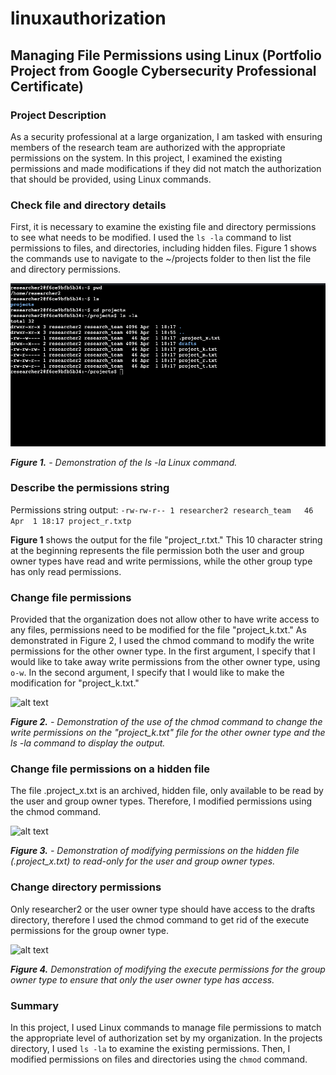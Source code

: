 # linuxauthorization
## Managing File Permissions using Linux (Portfolio Project from Google Cybersecurity Professional Certificate)

### Project Description

As a security professional at a large organization, I am tasked with ensuring members of the research team are authorized with the appropriate permissions on the system. In this project, I examined the existing permissions and made modifications if they did not match the authorization that should be provided, using Linux commands.


### Check file and directory details

First, it is necessary to examine the existing file and directory permissions to see what needs to be modified. I used the ```ls -la``` command to list permissions to files, and directories, including hidden files. Figure 1 shows the commands use to navigate to the ~/projects folder to then list the file and directory permissions.

![alt text][figure1]

[figure1]: https://github.com/averyth3archivist/linuxauthorization/blob/30e8698a45ddd086d7f6819894e896590617726a/LinuxAuthorization_Figure1.png "Figure 1"
***Figure 1.** - Demonstration of the ls -la Linux command.*


### Describe the permissions string

Permissions string output: 
```-rw-rw-r-- 1 researcher2 research_team   46 Apr  1 18:17 project_r.txtp```

**Figure 1** shows the output for the file "project_r.txt." This 10 character string at the beginning represents the file permission both the user and group owner types have read and write permissions, while the other group type has only read permissions. 


### Change file permissions

Provided that the organization does not allow other to have write access to any files, permissions need to be modified for the file "project_k.txt." As demonstrated in Figure 2, I used the chmod command to modify the write permissions for the other owner type. In the first argument, I specify that I would like to take away write permissions from the other owner type, using ```o-w```. In the second argument, I specify that I would like to make the modification for "project_k.txt."

![alt text][figure2]

[figure2]: https://github.com/averyth3archivist/linuxauthorization/blob/30e8698a45ddd086d7f6819894e896590617726a/LinuxAuthorization_Figure2.png "Figure 2"

***Figure 2.** - Demonstration of the use of the chmod command to change the write permissions on the "project_k.txt" file for the other owner type and the ls -la command to display the output.*

### Change file permissions on a hidden file

The file .project_x.txt is an archived, hidden file, only available to be read by the user and group owner types. Therefore, I modified permissions using the chmod command.

![alt text][figure3]

[figure3]: https://github.com/averyth3archivist/linuxauthorization/blob/30e8698a45ddd086d7f6819894e896590617726a/LinuxAuthorization_Figure3.png "Figure 3"

***Figure 3.** - Demonstration of modifying permissions on the hidden file (.project_x.txt) to read-only for the user and group owner types.*

### Change directory permissions

Only researcher2 or the user owner type should have access to the drafts directory, therefore I used the chmod command to get rid of the execute permissions for the group owner type.

![alt text][figure4]

[figure4]: https://github.com/averyth3archivist/linuxauthorization/blob/30e8698a45ddd086d7f6819894e896590617726a/LinuxAuthorization_Figure4.png "Figure 4"

***Figure 4.** Demonstration of modifying the execute permissions for the group owner type to ensure that only the user owner type has access.*

### Summary

In this project, I used Linux commands to manage file permissions to match the appropriate level of authorization set by my organization. In the projects directory, I used ```ls -la``` to examine the existing permissions. Then, I modified permissions on files and directories using the ```chmod``` command.
